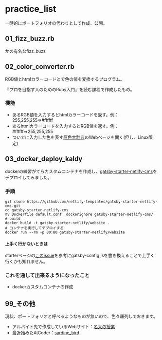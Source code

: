 # practice_list
一時的にポートフォリオの代わりとして作成、公開。

## 01_fizz_buzz.rb
かの有名なfizz_buzz

## 02_color_converter.rb
RGB値とhtmlカラーコードとで色の値を変換するプログラム。

『プロを目指す人のためのRuby入門』を読む課程で作成したもの。
### 機能
- あるRGB値を入力するとhtmlカラーコードを返す。例：255,255,255=>#ffffff
- あるhtmlカラーコードを入力するとRGB値を返す。例：#ffffff=>255,255,255
- ついでに入力した色を表す[原色大辞典](https://www.colordic.org/)のWebページを開く(但し、Linux限定)

## 03_docker_deploy_kaldy
dockerの練習がてらカスタムコンテナを作成し、[gatsby-starter-netlify-cms](https://github.com/netlify-templates/gatsby-starter-netlify-cms)をデプロイしてみました。
### 手順
```
git clone https://github.com/netlify-templates/gatsby-starter-netlify-cms.git
cd gatsby-starter-netlify-cms
mv Dockerfile default.conf .dockerignore gatsby-starter-netlify-cms/
# build
docker build -t gatsby-starter-netlify/website .
# コンテナを実行してデプロイする
docker run --rm -p 80:80 gatsby-starter-netlify/website
```
#### 上手く行かないときは
starterページの[このissue](https://github.com/netlify-templates/gatsby-starter-netlify-cms/issues/659)を参考にgatsby-config.jsを書き換えることで上手く行くかも知れません。
### これを通して出来るようになったこと
- dockerカスタムコンテナの作成

## 99_その他
現状、ポートフォリオと呼べるようなものが無いので、色々羅列しておきます。

- アルバイト先で作成しているWebサイト：[名大の授業](https://ocw.nagoya-u.jp/ja/)
- 最近始めたAtCoder：[sardine_bird](https://atcoder.jp/users/sardine_bird)
